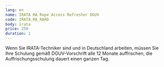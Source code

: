 ```yaml
---
lang: en
name: IRATA RA Rope Access Refresher DGUV
code: IRATA_RA_RARD
body: irata
price: 250
duration: 1
---
```


Wenn Sie IRATA-Techniker sind und in Deutschland arbeiten, müssen Sie Ihre Schulung gemäß DGUV-Vorschrift alle 12 Monate auffrischen, die Auffrischungsschulung dauert einen ganzen Tag.